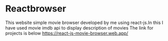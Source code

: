 # Reactbrowser
This website simple movie browser developed by me using react-js.In this I have used movie imdb api to display description of movies
The link for projects is below
https://react-js-movie-browser.web.app/
